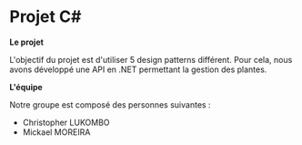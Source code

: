# Projet C#

**Le projet**

L'objectif du projet est d'utiliser 5 design patterns différent. Pour cela, nous avons développé une API en .NET permettant la gestion des plantes.

**L'équipe**

Notre groupe est composé des personnes suivantes :
- Christopher LUKOMBO
- Mickael MOREIRA
